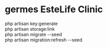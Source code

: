 # germes EsteLife Clinic

php artisan key:generate  
php artisan storage:link  
php artisan migrate --seed  
php artisan migration:refresh --seed  


 
